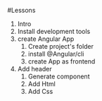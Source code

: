 #Lessons
1. Intro
2. Install development tools
3. create Angular App
    1. Create project's folder
    2. install @Angular/cli
    3. create App as frontend
4. Add header
    1. Generate component
    2. Add Html
    3. Add Css